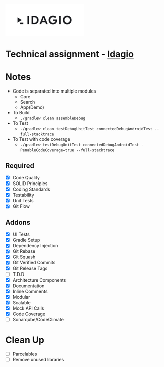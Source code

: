 <img src="./graphics/logo.svg" alt="Logo" height="100" />

# Technical assignment - [Idagio](https://www.idagio.com/)

# Notes
- Code is separated into multiple modules
    - Core
    - Search
    - App(Demo)
- To Build
    - `./gradlew clean assembleDebug`
- To Test
    - `./gradlew clean testDebugUnitTest connectedDebugAndroidTest --full-stacktrace`
- To Test with code coverage
    - `./gradlew testDebugUnitTest connectedDebugAndroidTest -PenableCodeCoverage=true --full-stacktrace`

## Required
- [x] Code Quality
- [x] SOLID Principles 
- [x] Coding Standards
- [x] Testability
- [x] Unit Tests
- [x] Git Flow

## Addons
- [x] UI Tests
- [x] Gradle Setup
- [x] Dependency Injection
- [x] Git Rebase
- [x] Git Squash
- [x] Git Verified Commits
- [x] Git Release Tags
- [ ] T.D.D
- [x] Architecture Components
- [x] Documentation
- [x] Inline Comments
- [x] Modular
- [x] Scalable
- [x] Mock API Calls
- [x] Code Coverage
- [ ] Sonarqube/CodeClimate

# Clean Up
- [ ] Parcelables
- [ ] Remove unused libraries
